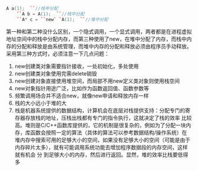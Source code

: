 ```c++
A a(1);  ``//栈中分配 
    ``A b = A(1);  ``//栈中分配 
    ``A* c = ``new` `A(1);  ``//堆中分配
```

第一种和第二种没什么区别，一个隐式调用，一个显式调用，两者都是在进程虚拟地址空间中的栈中分配内存，而第三种使用了new，在堆中分配了内存，而栈中内存的分配和释放是由系统管理，而堆中内存的分配和释放必须由程序员手动释放。采用第三种方式时，必须注意一下几点问题：

1. new创建类对象需要指针接收，一处初始化，多处使用
2. new创建类对象使用完需delete销毁
3. new创建对象直接使用堆空间，而局部不用new定义类对象则使用栈空间
4. new对象指针用途广泛，比如作为函数返回值、函数参数等
5. 频繁调用场合并不适合new，就像new申请和释放内存一样
6. 栈的大小远小于堆的大
7. 栈是机器系统提供的数据结构，计算机会在底层对栈提供支持：分配专门的寄存器存放栈的地址，压栈出栈都有专门的指令执行，这就决定了栈的效率 比较高。堆则是C/C++函数库提供的，它的机制是很复杂的，例如为了分配一块内存，库函数会按照一定的算法（具体的算法可以参考数据结构/操作系统）在 堆内存中搜索可用的足够大小的空间，如果没有足够大小的空间（可能是由于内存碎片太多），就有可能调用系统功能去增加程序数据段的内存空间，这样就有机会 分 到足够大小的内存，然后进行返回。显然，堆的效率比栈要低得多

